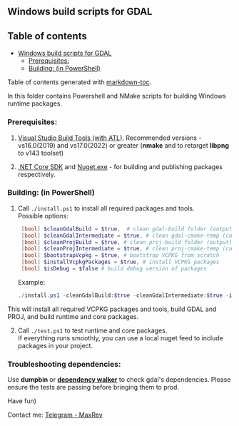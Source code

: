 ## Windows build scripts for GDAL

## Table of contents

- [Windows build scripts for GDAL](#windows-build-scripts-for-gdal)
  * [Prerequisites:](#prerequisites-)
  * [Building: (in PowerShell)](#building---in-powershell-)

Table of contents generated with [markdown-toc](http://ecotrust-canada.github.io/markdown-toc/).

In this folder contains Powershell and NMake scripts for building Windows runtime packages.

### Prerequisites:

1. [Visual Studio Build Tools (with ATL)](https://visualstudio.microsoft.com/thank-you-downloading-visual-studio/?sku=BuildTools&rel=16). Recommended versions - vs16.0(2019) and vs17.0(2022) or greater (**nmake** and to retarget **libpng** to v143 toolset)

2. [.NET Core SDK](https://dotnet.microsoft.com/en-us/download/dotnet/7.0) and [Nuget.exe](https://docs.microsoft.com/en-us/nuget/install-nuget-client-tools) - for building and publishing packages respectively.

### Building: (in PowerShell)

1. Call `./install.ps1` to install all required packages and tools. <br/>
Possible options:
   ```powershell
    [bool] $cleanGdalBuild = $true,  # clean gdal-build folder (output) before build
    [bool] $cleanGdalIntermediate = $true, # clean gdal-cmake-temp (cache) folder
    [bool] $cleanProjBuild = $true, # clean proj-build folder (output) before build    
    [bool] $cleanProjIntermediate = $true, # clean proj-cmake-temp (cache) folder
    [bool] $bootstrapVcpkg = $true, # bootstrap VCPKG from scratch
    [bool] $installVcpkgPackages = $true, # install VCPKG packages
    [bool] $isDebug = $false # build debug version of packages
    ```
   Example: 
   ```powershell 
   ./install.ps1 -cleanGdalBuild:$true -cleanGdalIntermediate:$true -isDebug:$true
   ```
This will install all required VCPKG packages and tools, build GDAL and PROJ, and build runtime and core packages.

2. Call `./test.ps1` to test runtime and core packages. <br/> 
If everything runs smoothly, you can use a local nuget feed to include packages in your project.

### Troubleshooting dependencies:
Use **dumpbin** or [**dependency walker**](https://www.dependencywalker.com/) to check gdal's dependencies. Please ensure the tests are passing before bringing them to prod.

Have fun)

Contact me: [Telegram - MaxRev](http://t.me/maxrev)
